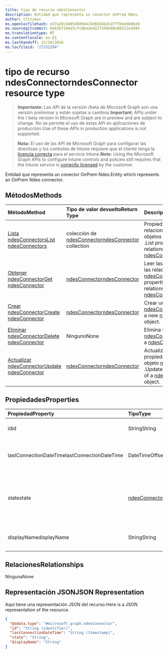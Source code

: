 ```yaml
---
title: tipo de recurso ndesConnector
description: Entidad que representa un conector OnPrem Ndes.
author: tfitzmac
ms.openlocfilehash: e37a20c440546094424d0284bd1d7ffbbeb60bdd
ms.sourcegitcommit: 6a82bf240a3cfc0baabd227349e08a08311e3d44
ms.translationtype: MT
ms.contentlocale: es-ES
ms.lasthandoff: 12/18/2018
ms.locfileid: "27332294"
---
```

# <a name="ndesconnector-resource-type"></a><span data-ttu-id="18eba-103">tipo de recurso ndesConnector</span><span class="sxs-lookup"><span data-stu-id="18eba-103">ndesConnector resource type</span></span>

> <span data-ttu-id="18eba-104">**Importante:** Las API de la versión /beta de Microsoft Graph son una versión preliminar y están sujetas a cambios.</span><span class="sxs-lookup"><span data-stu-id="18eba-104">**Important:** APIs under the / beta version in Microsoft Graph are in preview and are subject to change.</span></span> <span data-ttu-id="18eba-105">No se permite el uso de estas API en aplicaciones de producción.</span><span class="sxs-lookup"><span data-stu-id="18eba-105">Use of these APIs in production applications is not supported.</span></span>

> <span data-ttu-id="18eba-106">**Nota:** El uso de las API de Microsoft Graph para configurar las directivas y los controles de Intune requiere que el cliente tenga la [licencia correcta](https://go.microsoft.com/fwlink/?linkid=839381) para el servicio Intune.</span><span class="sxs-lookup"><span data-stu-id="18eba-106">**Note:** Using the Microsoft Graph APIs to configure Intune controls and policies still requires that the Intune service is [correctly licensed](https://go.microsoft.com/fwlink/?linkid=839381) by the customer.</span></span>

<span data-ttu-id="18eba-107">Entidad que representa un conector OnPrem Ndes.</span><span class="sxs-lookup"><span data-stu-id="18eba-107">Entity which represents an OnPrem Ndes connector.</span></span>
## <a name="methods"></a><span data-ttu-id="18eba-108">Métodos</span><span class="sxs-lookup"><span data-stu-id="18eba-108">Methods</span></span>
|<span data-ttu-id="18eba-109">Método</span><span class="sxs-lookup"><span data-stu-id="18eba-109">Method</span></span>|<span data-ttu-id="18eba-110">Tipo de valor devuelto</span><span class="sxs-lookup"><span data-stu-id="18eba-110">Return Type</span></span>|<span data-ttu-id="18eba-111">Descripción</span><span class="sxs-lookup"><span data-stu-id="18eba-111">Description</span></span>|
|:---|:---|:---|
|[<span data-ttu-id="18eba-112">Lista ndesConnectors</span><span class="sxs-lookup"><span data-stu-id="18eba-112">List ndesConnectors</span></span>](../api/intune-deviceconfig-ndesconnector-list.md)|<span data-ttu-id="18eba-113">colección de [ndesConnector](../resources/intune-deviceconfig-ndesconnector.md)</span><span class="sxs-lookup"><span data-stu-id="18eba-113">[ndesConnector](../resources/intune-deviceconfig-ndesconnector.md) collection</span></span>|<span data-ttu-id="18eba-114">Propiedades de la lista y relaciones de los objetos [ndesConnector](../resources/intune-deviceconfig-ndesconnector.md) .</span><span class="sxs-lookup"><span data-stu-id="18eba-114">List properties and relationships of the [ndesConnector](../resources/intune-deviceconfig-ndesconnector.md) objects.</span></span>|
|[<span data-ttu-id="18eba-115">Obtener ndesConnector</span><span class="sxs-lookup"><span data-stu-id="18eba-115">Get ndesConnector</span></span>](../api/intune-deviceconfig-ndesconnector-get.md)|[<span data-ttu-id="18eba-116">ndesConnector</span><span class="sxs-lookup"><span data-stu-id="18eba-116">ndesConnector</span></span>](../resources/intune-deviceconfig-ndesconnector.md)|<span data-ttu-id="18eba-117">Leer las propiedades y las relaciones del objeto [ndesConnector](../resources/intune-deviceconfig-ndesconnector.md) .</span><span class="sxs-lookup"><span data-stu-id="18eba-117">Read properties and relationships of the [ndesConnector](../resources/intune-deviceconfig-ndesconnector.md) object.</span></span>|
|[<span data-ttu-id="18eba-118">Crear ndesConnector</span><span class="sxs-lookup"><span data-stu-id="18eba-118">Create ndesConnector</span></span>](../api/intune-deviceconfig-ndesconnector-create.md)|[<span data-ttu-id="18eba-119">ndesConnector</span><span class="sxs-lookup"><span data-stu-id="18eba-119">ndesConnector</span></span>](../resources/intune-deviceconfig-ndesconnector.md)|<span data-ttu-id="18eba-120">Crear un nuevo objeto [ndesConnector](../resources/intune-deviceconfig-ndesconnector.md) .</span><span class="sxs-lookup"><span data-stu-id="18eba-120">Create a new [ndesConnector](../resources/intune-deviceconfig-ndesconnector.md) object.</span></span>|
|[<span data-ttu-id="18eba-121">Eliminar ndesConnector</span><span class="sxs-lookup"><span data-stu-id="18eba-121">Delete ndesConnector</span></span>](../api/intune-deviceconfig-ndesconnector-delete.md)|<span data-ttu-id="18eba-122">Ninguno</span><span class="sxs-lookup"><span data-stu-id="18eba-122">None</span></span>|<span data-ttu-id="18eba-123">Elimina un [ndesConnector](../resources/intune-deviceconfig-ndesconnector.md).</span><span class="sxs-lookup"><span data-stu-id="18eba-123">Deletes a [ndesConnector](../resources/intune-deviceconfig-ndesconnector.md).</span></span>|
|[<span data-ttu-id="18eba-124">Actualizar ndesConnector</span><span class="sxs-lookup"><span data-stu-id="18eba-124">Update ndesConnector</span></span>](../api/intune-deviceconfig-ndesconnector-update.md)|[<span data-ttu-id="18eba-125">ndesConnector</span><span class="sxs-lookup"><span data-stu-id="18eba-125">ndesConnector</span></span>](../resources/intune-deviceconfig-ndesconnector.md)|<span data-ttu-id="18eba-126">Actualizar las propiedades de un objeto [ndesConnector](../resources/intune-deviceconfig-ndesconnector.md) .</span><span class="sxs-lookup"><span data-stu-id="18eba-126">Update the properties of a [ndesConnector](../resources/intune-deviceconfig-ndesconnector.md) object.</span></span>|

## <a name="properties"></a><span data-ttu-id="18eba-127">Propiedades</span><span class="sxs-lookup"><span data-stu-id="18eba-127">Properties</span></span>
|<span data-ttu-id="18eba-128">Propiedad</span><span class="sxs-lookup"><span data-stu-id="18eba-128">Property</span></span>|<span data-ttu-id="18eba-129">Tipo</span><span class="sxs-lookup"><span data-stu-id="18eba-129">Type</span></span>|<span data-ttu-id="18eba-130">Descripción</span><span class="sxs-lookup"><span data-stu-id="18eba-130">Description</span></span>|
|:---|:---|:---|
|<span data-ttu-id="18eba-131">id</span><span class="sxs-lookup"><span data-stu-id="18eba-131">id</span></span>|<span data-ttu-id="18eba-132">String</span><span class="sxs-lookup"><span data-stu-id="18eba-132">String</span></span>|<span data-ttu-id="18eba-133">La clave del conector NDES.</span><span class="sxs-lookup"><span data-stu-id="18eba-133">The key of the NDES Connector.</span></span>|
|<span data-ttu-id="18eba-134">lastConnectionDateTime</span><span class="sxs-lookup"><span data-stu-id="18eba-134">lastConnectionDateTime</span></span>|<span data-ttu-id="18eba-135">DateTimeOffset</span><span class="sxs-lookup"><span data-stu-id="18eba-135">DateTimeOffset</span></span>|<span data-ttu-id="18eba-136">Última hora de conexión para el conector Ndes</span><span class="sxs-lookup"><span data-stu-id="18eba-136">Last connection time for the Ndes Connector</span></span>|
|<span data-ttu-id="18eba-137">state</span><span class="sxs-lookup"><span data-stu-id="18eba-137">state</span></span>|[<span data-ttu-id="18eba-138">ndesConnectorState</span><span class="sxs-lookup"><span data-stu-id="18eba-138">ndesConnectorState</span></span>](../resources/intune-deviceconfig-ndesconnectorstate.md)|<span data-ttu-id="18eba-139">Estado de conector NDES.</span><span class="sxs-lookup"><span data-stu-id="18eba-139">Ndes Connector Status.</span></span> <span data-ttu-id="18eba-140">Los valores posibles son: `none`, `active` y `inactive`.</span><span class="sxs-lookup"><span data-stu-id="18eba-140">Possible values are: `none`, `active`, `inactive`.</span></span>|
|<span data-ttu-id="18eba-141">displayName</span><span class="sxs-lookup"><span data-stu-id="18eba-141">displayName</span></span>|<span data-ttu-id="18eba-142">String</span><span class="sxs-lookup"><span data-stu-id="18eba-142">String</span></span>|<span data-ttu-id="18eba-143">El nombre descriptivo del conector Ndes.</span><span class="sxs-lookup"><span data-stu-id="18eba-143">The friendly name of the Ndes Connector.</span></span>|

## <a name="relationships"></a><span data-ttu-id="18eba-144">Relaciones</span><span class="sxs-lookup"><span data-stu-id="18eba-144">Relationships</span></span>
<span data-ttu-id="18eba-145">Ninguna</span><span class="sxs-lookup"><span data-stu-id="18eba-145">None</span></span>
## <a name="json-representation"></a><span data-ttu-id="18eba-146">Representación JSON</span><span class="sxs-lookup"><span data-stu-id="18eba-146">JSON Representation</span></span>
<span data-ttu-id="18eba-147">Aquí tiene una representación JSON del recurso.</span><span class="sxs-lookup"><span data-stu-id="18eba-147">Here is a JSON representation of the resource.</span></span>
<!-- {
  "blockType": "resource",
  "keyProperty": "id",
  "@odata.type": "microsoft.graph.ndesConnector"
}
-->
``` json
{
  "@odata.type": "#microsoft.graph.ndesConnector",
  "id": "String (identifier)",
  "lastConnectionDateTime": "String (timestamp)",
  "state": "String",
  "displayName": "String"
}
```





